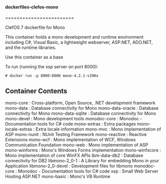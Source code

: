#### dockerfiles-clefos-mono
========================

ClefOS 7 dockerfile for Mono

This container holds a mono development and runtime environment including C#, Visual Basic, a lightweight webserver, ASP.NET, ADO.NET, and the runtime libraries.

Use this container as a base 

To run (running the xsp server on port 8000):

`# docker run -p 8000:8000 mono-4.2.1-s390x`

## Container Contents

mono-core : Cross-platform, Open Source, .NET development framework
mono-data : Database connectivity for Mono
mono-data-oracle : Database connectivity for Mono
mono-data-sqlite : Database connectivity for Mono
mono-devel : Mono development tools
monodoc-core : Monodoc - Documentation tools for C# code
mono-extras : Extra packages
mono-locale-extras : Extra locale information
mono-mvc : Mono implementation of ASP
mono-nunit : NUnit Testing Framework
mono-reactive : Reactive Extensions
mono-wcf : Mono implementation of WCF, Windows Communication Foundation
mono-web : Mono implementation of ASP
mono-winforms : Mono's Windows Forms implementation
mono-winfxcore : Mono implementation of core WinFX APIs
ibm-data-db2 : Database connectivity for DB2
libmono-2_0-1 : A Library for embedding Mono in your Application
libmono-2_0-devel : Development files for libmono
monodoc-core : Monodoc - Documentation tools for C# code
xsp : Small Web Server Hosting ASP.NET
mono-basic : Mono's VB Runtime
